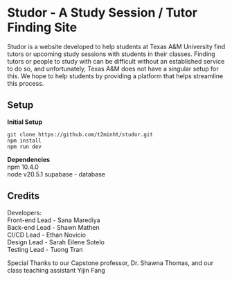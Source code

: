 # Studor - A Study Session / Tutor Finding Site
Studor is a website developed to help students at Texas A&M University find tutors or upcoming study sessions with students in their classes. Finding tutors or people to study with can be difficult without an established service to do so, and unfortunately, Texas A&M does not have a singular setup for this. We hope to help students by providing a platform that helps streamline this process.

## Setup
**Initial Setup**   
```
git clone https://github.com/t2minht/studor.git  
npm install   
npm run dev
```

**Dependencies**  
npm 10.4.0  
node v20.5.1
supabase - database


## Credits
Developers:  
Front-end Lead - Sana Marediya  
Back-end Lead - Shawn Mathen  
CI/CD Lead  - Ethan Novicio  
Design Lead - Sarah Eilene Sotelo  
Testing Lead - Tuong Tran

Special Thanks to our Capstone professor, Dr. Shawna Thomas, and our class teaching assistant Yijin Fang
